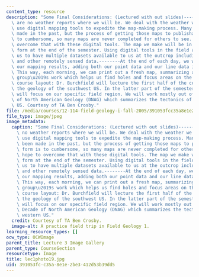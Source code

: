 ```yaml
---
content_type: resource
description: "Some Final Considerations: (Lectured with out slides)----------There\
  \ are no weather reports where we will be. We deal with the weather we are given.-------We\
  \ use digital mapping tools to expedite the map-making process. Many maps have been\
  \ made in the past, but the process of getting those maps to publishable form is\
  \ to cumbersome, so many maps are never completed for others to see. We hope to\
  \ overcome that with these digital tools. The map we make will be in publication-ready\
  \ form at the end of the semester. Using digital tools in the field also allows\
  \ us to have multiple datasets available to us at the outcrop including Landsat\
  \ and other remotely sensed data.--------At the end of each day, we will be digitizing\
  \ our mapping results, adding both our point data and our line data into the GIS.\
  \ This way, each morning, we can print out a fresh map, summarizing all the other\
  \ group\u2019s work which helps us find holes and focus areas on the map.------------The\
  \ course layout: Dr. Burchfield will lecture the first half of the course about\
  \ the geology of the southwest US. In the latter part of the semester, the lectures\
  \ will focus on our specific field region. We will work mostly out of the GSA Decade\
  \ of North American Geology (DNAG) which summarizes the tectonics of the western\
  \ US. Courtesy of TA Ben Crosby."
file: /media/courses/12-114-field-geology-i-fall-2005/391053fcc35a8e1e2be3412d53b39dd5_lec1photo19.jpg
file_type: image/jpeg
image_metadata:
  caption: "Some Final Considerations: (Lectured with out slides)----------There are\
    \ no weather reports where we will be. We deal with the weather we are given.-------We\
    \ use digital mapping tools to expedite the map-making process. Many maps have\
    \ been made in the past, but the process of getting those maps to publishable\
    \ form is to cumbersome, so many maps are never completed for others to see. We\
    \ hope to overcome that with these digital tools. The map we make will be in publication-ready\
    \ form at the end of the semester. Using digital tools in the field also allows\
    \ us to have multiple datasets available to us at the outcrop including Landsat\
    \ and other remotely sensed data.--------At the end of each day, we will be digitizing\
    \ our mapping results, adding both our point data and our line data into the GIS.\
    \ This way, each morning, we can print out a fresh map, summarizing all the other\
    \ group\u2019s work which helps us find holes and focus areas on the map.------------The\
    \ course layout: Dr. Burchfield will lecture the first half of the course about\
    \ the geology of the southwest US. In the latter part of the semester, the lectures\
    \ will focus on our specific field region. We will work mostly out of the GSA\
    \ Decade of North American Geology (DNAG) which summarizes the tectonics of the\
    \ western US."
  credit: Courtesy of TA Ben Crosby.
  image-alt: A practice field trip in Field Geology 1.
learning_resource_types: []
ocw_type: OCWImage
parent_title: Lecture 3 Image Gallery
parent_type: CourseSection
resourcetype: Image
title: lec1photo19.jpg
uid: 391053fc-c35a-8e1e-2be3-412d53b39dd5
---
```

